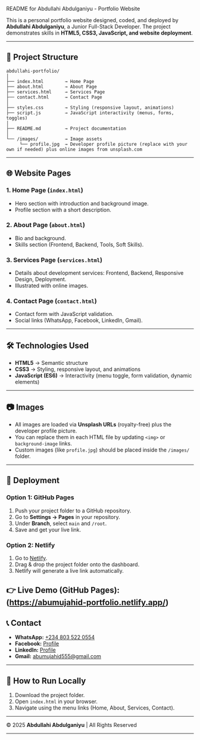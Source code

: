 README for Abdullahi Abdulganiyu - Portfolio Website

This is a personal portfolio website designed, coded, and deployed by **Abdullahi Abdulganiyu**,
a Junior Full-Stack Developer.
The project demonstrates skills in **HTML5, CSS3, JavaScript, and website deployment**.

---

## 📂 Project Structure

```
abdullahi-portfolio/
│
├── index.html        → Home Page
├── about.html        → About Page
├── services.html     → Services Page
├── contact.html      → Contact Page
│
├── styles.css        → Styling (responsive layout, animations)
├── script.js         → JavaScript interactivity (menus, forms, toggles)
│
├── README.md         → Project documentation
│
└── /images/          → Image assets
     └── profile.jpg  → Developer profile picture (replace with your own if needed) plus online images from unsplash.com
```

---

## 🌐 Website Pages

### 1. Home Page (`index.html`)

* Hero section with introduction and background image.
* Profile section with a short description.

### 2. About Page (`about.html`)

* Bio and background.
* Skills section (Frontend, Backend, Tools, Soft Skills).

### 3. Services Page (`services.html`)

* Details about development services: Frontend, Backend, Responsive Design, Deployment.
* Illustrated with online images.

### 4. Contact Page (`contact.html`)

* Contact form with JavaScript validation.
* Social links (WhatsApp, Facebook, LinkedIn, Gmail).

---

## 🛠️ Technologies Used

* **HTML5** → Semantic structure
* **CSS3** → Styling, responsive layout, and animations
* **JavaScript (ES6)** → Interactivity (menu toggle, form validation, dynamic elements)

---

## 📷 Images

* All images are loaded via **Unsplash URLs** (royalty-free) plus the developer profile picture.
* You can replace them in each HTML file by updating `<img>` or `background-image` links.
* Custom images (like `profile.jpg`) should be placed inside the `/images/` folder.

---

## 🚀 Deployment

### Option 1: GitHub Pages

1. Push your project folder to a GitHub repository.
2. Go to **Settings → Pages** in your repository.
3. Under **Branch**, select `main` and `/root`.
4. Save and get your live link.
   
### Option 2: Netlify

1. Go to [Netlify](https://www.netlify.com/).
2. Drag & drop the project folder onto the dashboard.
3. Netlify will generate a live link automatically.

👉 **Live Demo (GitHub Pages):** (https://abumujahid-portfolio.netlify.app/)
---

## 📞 Contact

* **WhatsApp:** [+234 803 522 0554](https://wa.me/2348035220554)
* **Facebook:** [Profile](https://web.facebook.com/abumujahid.ibiyemi/)
* **LinkedIn:** [Profile](https://www.linkedin.com/in/abdullahi-abdulganiyu-3742a421b)
* **Gmail:** [abumujahid555@gmail.com](mailto:abumujahid555@gmail.com)

---

## 📌 How to Run Locally

1. Download the project folder.
2. Open `index.html` in your browser.
3. Navigate using the menu links (Home, About, Services, Contact).

---

© 2025 **Abdullahi Abdulganiyu** | All Rights Reserved

---
